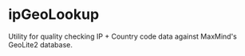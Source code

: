 # ipGeoLookup
Utility for quality checking IP + Country code data against MaxMind's GeoLite2 database.  
